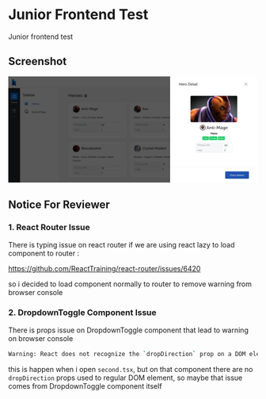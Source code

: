# Junior Frontend Test

Junior frontend test

## Screenshot

![screenshot](screenshot.png)

## Notice For Reviewer

### 1. React Router Issue

There is typing issue on react router if we are using react lazy to load component to router :

https://github.com/ReactTraining/react-router/issues/6420

so i decided to load component normally to router to remove warning from browser console

### 2. DropdownToggle Component Issue

There is props issue on DropdownToggle component that lead to warning on browser console

```bash
Warning: React does not recognize the `dropDirection` prop on a DOM element.
```

this is happen when i open `second.tsx`, but on that component there are no `dropDirection` props used to regular DOM element, so maybe that issue comes from DropdownToggle component itself
